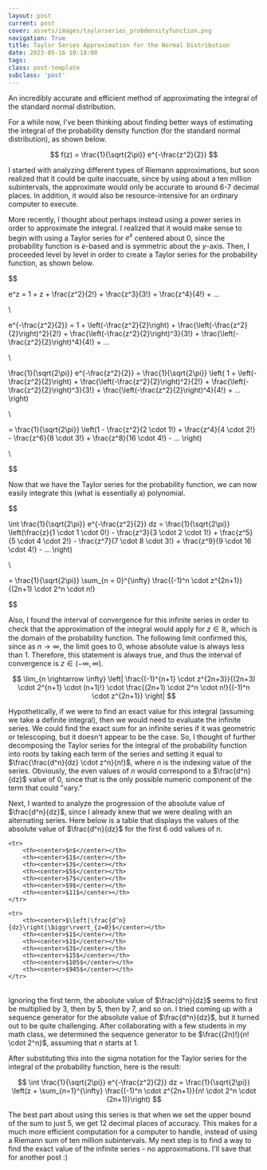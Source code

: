 ```yaml
---
layout: post
current: post
cover: assets/images/taylorseries_probdensityfunction.png
navigation: True
title: Taylor Series Approximation for the Normal Distribution
date: 2023-05-16 10:18:00
tags:
class: post-template
subclass: 'post'
---
```


An incredibly accurate and efficient method of approximating the integral of the standard normal distribution. 

For a while now, I've been thinking about finding better ways of estimating the integral of the probability density function (for the standard normal distribution), as shown below. 

$$
f(z) = \frac{1}{\sqrt{2\pi}} e^{-\frac{z^2}{2}}
$$

I started with analyzing different types of Riemann approximations, but soon realized that it could be quite inaccuate, since by using about a ten million subintervals, the approximate would only be accurate to around $6$-$7$ decimal places. In addition, it would also be resource-intensive for an ordinary computer to execute. 

More recently, I thought about perhaps instead using a power series in order to approximate the integral. I realized that it would make sense to begin with using a Taylor series for $e^x$ centered about $0$, since the probability function is $e$-based and is symmetric about the $y$-axis. Then, I proceeded level by level in order to create a Taylor series for the probability function, as shown below. 


$$

e^z = 1 + z + \frac{z^2}{2!} + \frac{z^3}{3!} + \frac{z^4}{4!} + ... 

\\

e^{-\frac{z^2}{2}} = 1 + \left(-\frac{z^2}{2}\right) + \frac{\left(-\frac{z^2}{2}\right)^2}{2!} + \frac{\left(-\frac{z^2}{2}\right)^3}{3!} + \frac{\left(-\frac{z^2}{2}\right)^4}{4!} + ... 

\\

\frac{1}{\sqrt{2\pi}} e^{-\frac{z^2}{2}} = \frac{1}{\sqrt{2\pi}} \left( 1 + \left(-\frac{z^2}{2}\right) + \frac{\left(-\frac{z^2}{2}\right)^2}{2!} + \frac{\left(-\frac{z^2}{2}\right)^3}{3!} + \frac{\left(-\frac{z^2}{2}\right)^4}{4!} + ... \right)

\\

= \frac{1}{\sqrt{2\pi}} \left(1 - \frac{z^2}{2 \cdot 1!} + \frac{z^4}{4 \cdot 2!} - \frac{z^6}{8 \cdot 3!} + \frac{z^8}{16 \cdot 4!} - ... \right)

\\

$$

Now that we have the Taylor series for the probability function, we can now easily integrate this (what is essentially a) polynomial. 

$$

\int \frac{1}{\sqrt{2\pi}} e^{-\frac{z^2}{2}} dz = \frac{1}{\sqrt{2\pi}} \left(\frac{z}{1 \cdot 1 \cdot 0!} - \frac{z^3}{3 \cdot 2 \cdot 1!} + \frac{z^5}{5 \cdot 4 \cdot 2!} - \frac{z^7}{7 \cdot 8 \cdot 3!} + \frac{z^9}{9 \cdot 16 \cdot 4!} - ... \right)

\\

= \frac{1}{\sqrt{2\pi}} \sum_{n = 0}^{\infty} \frac{(-1)^n \cdot z^{2n+1}}{(2n+1) \cdot 2^n \cdot n!}

$$

Also, I found the interval of convergence for this infinite series in order to check that the approximation of the integral would apply for $z \in \mathbb{R}$, which is the domain of the probability function. The following limit confirmed this, since as $n \rightarrow \infty$, the limit goes to $0$, whose absolute value is always less than $1$. Therefore, this statement is always true, and thus the interval of convergence is $z \in (-\infty, \infty)$. 


$$
\lim_{n \rightarrow \infty} \left| \frac{(-1)^{n+1} \cdot z^{2n+3}}{(2n+3) \cdot 2^{n+1} \cdot (n+1)!} \cdot \frac{(2n+1) \cdot 2^n \cdot n!}{(-1)^n \cdot z^{2n+1}} \right|
$$

Hypothetically, if we were to find an exact value for this integral (assuming we take a definite integral), then we would need to evaluate the infinite series. We could find the exact sum for an infinite series if it was geometric or telescoping, but it doesn't appear to be the case. So, I thought of further decomposing the Taylor series for the integral of the probability function into roots by taking each term of the series and setting it equal to $\frac{\frac{d^n}{dz} \cdot z^n}{n!}$, where $n$ is the indexing value of the series. Obviously, the even values of $n$ would correspond to a $\frac{d^n}{dz}$ value of $0$, since that is the only possible numeric component of the term that could "vary."

Next, I wanted to analyze the progression of the absolute value of $\frac{d^n}{dz}$, since I already knew that we were dealing with an alternating series. Here below is a table that displays the values of the absolute value of $\frac{d^n}{dz}$ for the first $6$ odd values of $n$. 

 <table bgcolor="black">

    <tr>
        <th><center>$n$</center></th>
        <th><center>$1$</center></th>
        <th><center>$3$</center></th>
        <th><center>$5$</center></th>
        <th><center>$7$</center></th>
        <th><center>$9$</center></th>
        <th><center>$11$</center></th>
    </tr>

    <tr>
        <th><center>$\left|\frac{d^n}{dz}\right|\biggr\rvert_{z=0}$</center></th>
        <th><center>$1$</center></th>
        <th><center>$1$</center></th>
        <th><center>$3$</center></th>
        <th><center>$15$</center></th>
        <th><center>$105$</center></th>
        <th><center>$945$</center></th>
    </tr>

</table> 

Ignoring the first term, the absolute value of $\frac{d^n}{dz}$ seems to first be multiplied by $3$, then by $5$, then by $7$, and so on. I tried coming up with a sequence generator for the absolute value of $\frac{d^n}{dz}$, but it turned out to be quite challenging. After collaborating with a few students in my math class, we determined the sequence generator to be $\frac{(2n)!}{n! \cdot 2^n}$, assuming that $n$ starts at $1$. 

After substituting this into the sigma notation for the Taylor series for the integral of the probability function, here is the result: 

$$
\int \frac{1}{\sqrt{2\pi}} e^{-\frac{z^2}{2}} dz = \frac{1}{\sqrt{2\pi}} \left(z + \sum_{n=1}^{\infty} \frac{(-1)^n \cdot z^{2n+1}}{n! \cdot 2^n \cdot (2n+1)}\right)
$$

The best part about using this series is that when we set the upper bound of the sum to just $5$, we get $12$ decimal places of accuracy. This makes for a much more efficient computation for a computer to handle, instead of using a Riemann sum of ten million subintervals. My next step is to find a way to find the exact value of the infinite series - no approximations. I'll save that for another post :) 